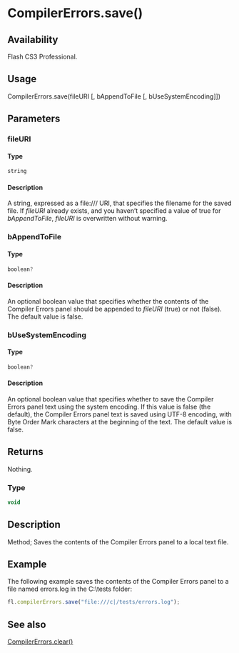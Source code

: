 # CompilerErrors.save()

## Availability

Flash CS3 Professional.

## Usage

CompilerErrors.save(fileURI \[, bAppendToFile \[, bUseSystemEncoding\]\])

## Parameters

### **fileURI**

#### Type

```typescript
string
```

#### Description

A string, expressed as a file:/// URI, that specifies the filename for the saved file. If *fileURI* already exists, and you haven’t specified a value of true for *bAppendToFile*, *fileURI* is overwritten without warning.

### **bAppendToFile**

#### Type

```typescript
boolean?
```

#### Description

An optional boolean value that specifies whether the contents of the Compiler Errors panel should be appended to *fileURI* (true) or not (false). The default value is false.

### **bUseSystemEncoding**

#### Type

```typescript
boolean?
```

#### Description

An optional boolean value that specifies whether to save the Compiler Errors panel text using the system encoding. If this value is false (the default), the Compiler Errors panel text is saved using UTF-8 encoding, with Byte Order Mark characters at the beginning of the text. The default value is false.

## Returns

Nothing.

### Type

```typescript
void
```

## Description

Method; Saves the contents of the Compiler Errors panel to a local text file.

## Example

The following example saves the contents of the Compiler Errors panel to a file named errors.log in the C:\tests folder:

```javascript
fl.compilerErrors.save("file:///c|/tests/errors.log");
```

## See also

[CompilerErrors.clear()](../CompilerErrors_object/CompilerErrors.md)
